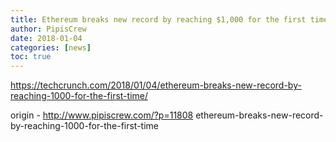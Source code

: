 ```yaml
---
title: Ethereum breaks new record by reaching $1,000 for the first time
author: PipisCrew
date: 2018-01-04
categories: [news]
toc: true
---
```


https://techcrunch.com/2018/01/04/ethereum-breaks-new-record-by-reaching-1000-for-the-first-time/

origin - http://www.pipiscrew.com/?p=11808 ethereum-breaks-new-record-by-reaching-1000-for-the-first-time
